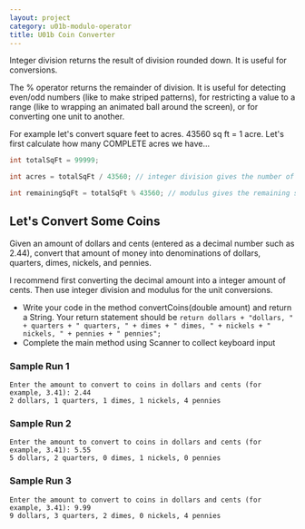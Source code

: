 ```yaml
---
layout: project
category: u01b-modulo-operator
title: U01b Coin Converter
---
```


Integer division returns the result of division rounded down. It is useful for conversions.

The % operator returns the remainder of division. It is useful for detecting even/odd numbers (like to make striped patterns), for restricting a value to a range (like to wrapping an animated ball around the screen), or for converting one unit to another.

For example let's convert square feet to acres. 43560 sq ft = 1 acre. Let's first calculate how many COMPLETE acres we have...

```java
int totalSqFt = 99999;

int acres = totalSqFt / 43560; // integer division gives the number of whole acres

int remainingSqFt = totalSqFt % 43560; // modulus gives the remaining sq ft

```

## Let's Convert Some Coins

Given an amount of dollars and cents (entered as a decimal number such as 2.44), convert that amount of money into denominations of dollars, quarters, dimes, nickels, and pennies.

I recommend first converting the decimal amount into a integer amount of cents. Then use integer division and modulus for the unit conversions. 

- Write your code in the method convertCoins(double amount) and return a String. Your return statement should be `return dollars + "dollars, " + quarters + " quarters, " + dimes + " dimes, " + nickels + " nickels, " + pennies + " pennies";`
- Complete the main method using Scanner to collect keyboard input

### Sample Run 1
```
Enter the amount to convert to coins in dollars and cents (for example, 3.41): 2.44
2 dollars, 1 quarters, 1 dimes, 1 nickels, 4 pennies
```

### Sample Run 2
```
Enter the amount to convert to coins in dollars and cents (for example, 3.41): 5.55
5 dollars, 2 quarters, 0 dimes, 1 nickels, 0 pennies
```

### Sample Run 3
```
Enter the amount to convert to coins in dollars and cents (for example, 3.41): 9.99
9 dollars, 3 quarters, 2 dimes, 0 nickels, 4 pennies
```

  

  